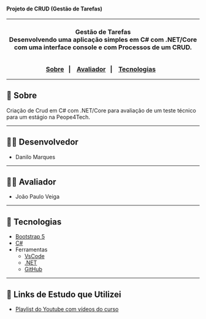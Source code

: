 <h4> Projeto de CRUD (Gestão de Tarefas) </h4>

<hr>

<h3 align="center">
    Gestão de Tarefas 
    <br>
    Desenvolvendo uma aplicação simples em C# com .NET/Core com uma interface console e com Processos de um CRUD.
    <br><br>
    <p align="center">
      <a href="#-sobre">Sobre</a>&nbsp;&nbsp;&nbsp;|&nbsp;&nbsp;&nbsp;
      <a href="#-Avaliador">Avaliador</a>&nbsp;&nbsp;&nbsp;|&nbsp;&nbsp;&nbsp;
      <a href="#-tecnologias">Tecnologias</a>&nbsp;&nbsp;&nbsp;
</h3>

<hr>

## 🔖 Sobre

Criação de Crud em C# com .NET/Core para avaliação de um teste técnico para um estágio na Peope4Tech.

---

## 👨‍💻 Desenvolvedor

* Danilo Marques

---

## 👩‍🏫 Avaliador

* João Paulo Veiga

---

## 🚀 Tecnologias
 - [Bootstrap 5](https://getbootstrap.com/)
 - [C#](https://learn.microsoft.com/pt-br/dotnet/csharp/)
- Ferramentas
  - [VsCode](https://code.visualstudio.com/)
  - [.NET](https://dotnet.microsoft.com/pt-br/)
  - [GitHub](https://github.com/)

---

## 🔗 Links de Estudo que Utilizei

- [Playlist do Youtube com vídeos do curso](https://www.youtube.com/watch?v=-v0sfER0po8&list=PLJ0IKu7KZpCQKdwRbU7HfXW3raImmghWZ)


